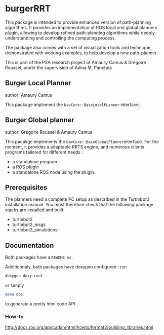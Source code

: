 # burgerRRT

This package is intended to provide enhanced version of path-planning algorithms. It provides an implementation of ROS local and global planners plugin, allowing to develop refined path-planning algorithms while deeply understanding and controlling the computing process.

The package also comes with a set of visualization tools and technique, demonstrated with working examples, to help develop a new path-planner.

This is part of the P3A research project of Amaury Camus & Grégoire Roussel, under the supervision of Adina M. Panchea

## Burger Local Planner

author: Amaury Camus

This package implement the `NavCore::BaseLocalPLanner` interface.

## Burger Global planner

author: Grégoire Roussel & Amaury Camus

This pacakge implements the `NavCore::BaseGlobalPlanner`interface.
For the moment, it provides a adaptable RRTS engine, and numerous clients programs tailored for different needs :
- a standalone program
- a ROS plugin
- a standalone ROS node using the plugin.  

## Prerequisites

The planners need a complete PC setup as described in the *Turtlebot3* installation manual. 
You must therefore check that the following package stacks are installed and built: 
- turtlebot3
- turtlebot3_msgs
- turtlebot3_simulations

## Documentation

Both packages have a `README.md`.

Additionnaly, both packages have doxygen configured : run
```sh
doxygen doxy.conf
```
or simply
```sh
make doc
```
to generate a pretty html code API.

### How-to

http://docs.ros.org/api/catkin/html/howto/format2/building_libraries.html